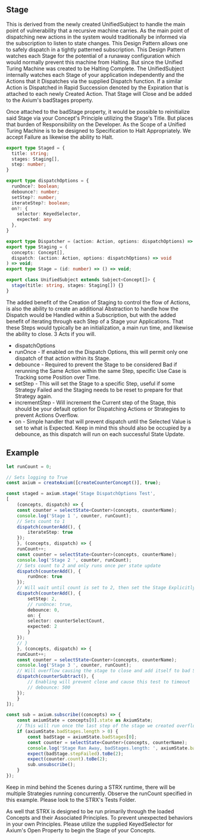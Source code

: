## Stage
This is derived from the newly created UnifiedSubject to handle the main point of vulnerability that a recursive machine carries. As the main point of dispatching new actions in the system would traditionally be informed via the subscription to listen to state changes. This Design Pattern allows one to safely dispatch in a tightly patterned subscription. This Design Pattern watches each Stage for the potential of a runaway configuration which would normally prevent this machine from Halting. But since the Unified Turing Machine was created to be Halting Complete. The UnifiedSubject internally watches each Stage of your application independently and the Actions that it Dispatches via the supplied Dispatch function. If a similar Action is Dispatched in Rapid Succession denoted by the Expiration that is attached to each newly Created Action. That Stage will Close and be added to the Axium's badStages property.

Once attached to the badStage property, it would be possible to reinitialize said Stage via your Concept's Principle utilizing the Stage's Title. But places that burden of Responsibility on the Developer. As the Scope of a Unified Turing Machine is to be designed to Specification to Halt Appropriately. We accept Failure as likewise the ability to Halt.

```typescript
export type Staged = {
  title: string;
  stages: Staging[],
  step: number;
}

export type dispatchOptions = {
  runOnce?: boolean;
  debounce?: number;
  setStep?: number;
  iterateStep?: boolean;
  on?: {
    selector: KeyedSelector,
    expected: any
  },
}

export type Dispatcher = (action: Action, options: dispatchOptions) => void;
export type Staging = (
  concepts: Concept[],
  dispatch: (action: Action, options: dispatchOptions) => void
) => void;
export type Stage = (id: number) => () => void;

export class UnifiedSubject extends Subject<Concept[]> {
  stage(title: string, stages: Staging[]) {}
}
```
The added benefit of the Creation of Staging to control the flow of Actions, is also the ability to create an additional Abstraction to handle how the Dispatch would be Handled within a Subscription, but with the added benefit of iterating through each Step of a Stage your Applications. That these Steps would typically be an initialization, a main run time, and likewise the ability to close. 3 Acts if you will.

* dispatchOptions
* runOnce - If enabled on the Dispatch Options, this will permit only one dispatch of that action within its Stage.
* debounce - Required to prevent the Stage to be considered Bad if rerunning the Same Action within the same Step, specific Use Case is Tracking some Position over Time.
* setStep - This will set the Stage to a specific Step, useful if some Strategy Failed and the Staging needs to be reset to prepare for that Strategy again.
* incrementStep - Will increment the Current step of the Stage, this should be your default option for Dispatching Actions or Strategies to prevent Actions Overflow.
* on - Simple handler that will prevent dispatch until the Selected Value is set to what is Expected. Keep in mind this should also be occupied by a debounce, as this dispatch will run on each successful State Update.

## Example

```typescript
let runCount = 0;

// Sets logging to True
const axium = createAxium([createCounterConcept()], true);

const staged = axium.stage('Stage DispatchOptions Test',
[
    (concepts, dispatch) => {
    const counter = selectState<Counter>(concepts, counterName);
    console.log('Stage 1 ', counter, runCount);
    // Sets count to 1
    dispatch(counterAdd(), {
        iterateStep: true
    });
    }, (concepts, dispatch) => {
    runCount++;
    const counter = selectState<Counter>(concepts, counterName);
    console.log('Stage 2 ', counter, runCount);
    // Sets count to 2 and only runs once per state update
    dispatch(counterAdd(), {
        runOnce: true
    });
    // Will wait until count is set to 2, then set the Stage Explicitly to the third Step counting from 0.
    dispatch(counterAdd(), {
        setStep: 2,
        // runOnce: true,
        debounce: 0,
        on: {
        selector: counterSelectCount,
        expected: 2
        }
    });
    // }
    }, (concepts, dispatch) => {
    runCount++;
    const counter = selectState<Counter>(concepts, counterName);
    console.log('Stage 3 ', counter, runCount);
    // Will overflow causing the stage to close and add itself to bad Stages
    dispatch(counterSubtract(), {
        // Enabling will prevent close and cause this test to timeout
        // debounce: 500
    });
    }
]);

const sub = axium.subscribe((concepts) => {
    const axiumState = concepts[0].state as AxiumState;
    // This will run once the last step of the stage we created overflows, this is for demonstration purposes only.
    if (axiumState.badStages.length > 0) {
        const badStage = axiumState.badStages[0];
        const counter = selectState<Counter>(concepts, counterName);
        console.log('Stage Ran Away, badStages.length: ', axiumState.badStages.length, 'Count: ', counter.count);
        expect(badStage.stepFailed).toBe(2);
        expect(counter.count).toBe(2);
        sub.unsubscribe();
    }
});
```

Keep in mind behind the Scenes during a STRX runtime, there will be multiple Strategies running concurrently. Observe the runCount specified in this example. Please look to the STRX's Tests Folder.

As well that STRX is designed to be run primarily through the loaded Concepts and their Associated Principles. To prevent unexpected behaviors in your own Principles. Please utilize the supplied KeyedSelector for Axium's Open Property to begin the Stage of your Concepts.